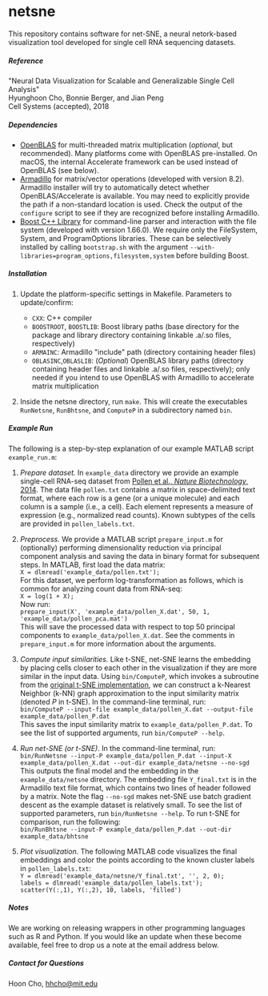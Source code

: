 # netsne

This repository contains software for net-SNE, a neural netork-based visualization tool developed for single cell RNA sequencing datasets.

##### Reference
"Neural Data Visualization for Scalable and Generalizable Single Cell Analysis"\
Hyunghoon Cho, Bonnie Berger, and Jian Peng\
Cell Systems (accepted), 2018

##### Dependencies
- [OpenBLAS](http://www.openblas.net/) for multi-threaded matrix multiplication (*optional*, but recommended). Many platforms come with OpenBLAS pre-installed. On macOS, the internal Accelerate framework can be used instead of OpenBLAS (see below).
- [Armadillo](http://arma.sourceforge.net/) for matrix/vector operations (developed with version 8.2). Armadillo installer will try to automatically detect whether OpenBLAS/Accelerate is available. You may need to explicitly provide the path if a non-standard location is used. Check the output of the `configure` script to see if they are recognized before installing Armadillo.
- [Boost C++ Library](https://www.boost.org/) for command-line parser and interaction with the file system (developed with version 1.66.0). We require only the FileSystem, System, and ProgramOptions libraries. These can be selectively installed by calling `bootstrap.sh` with the argument `--with-libraries=program_options,filesystem,system` before building Boost.

##### Installation
1. Update the platform-specific settings in Makefile. Parameters to update/confirm:
    - `CXX`: C++ compiler
    - `BOOSTROOT`, `BOOSTLIB`: Boost library paths (base directory for the package and library directory containing linkable .a/.so files, respectively) 
    - `ARMAINC`: Armadillo "include" path (directory containing header files)
    - `OBLASINC`,`OBLASLIB`: (*Optional*) OpenBLAS library paths (directory containing header files and linkable .a/.so files, respectively); only needed if you intend to use OpenBLAS with Armadillo to accelerate matrix multiplication

2. Inside the netsne directory, run `make`. This will create the executables `RunNetsne`, `RunBhtsne`, and `ComputeP` in a subdirectory named `bin`.

##### Example Run
The following is a step-by-step explanation of our example MATLAB script `example_run.m`:
1. *Prepare dataset.* In `example_data` directory we provide an example single-cell RNA-seq dataset from [Pollen et al., *Nature Biotechnology*, 2014](https://www.nature.com/articles/nbt.2967). The data file `pollen.txt` contains a matrix in space-delimited text format, where each row is a gene (or a unique molecule) and each column is a sample (i.e., a cell). Each element represents a measure of expression (e.g., normalized read counts). Known subtypes of the cells are provided in `pollen_labels.txt`.

2. *Preprocess.* We provide a MATLAB script `prepare_input.m` for (optionally) performing dimensionality reduction via principal component analysis and saving the data in binary format for subsequent steps. In MATLAB, first load the data matrix:\
`X = dlmread('example_data/pollen.txt');`\
For this dataset, we perform log-transformation as follows, which is common for analyzing count data from RNA-seq:\
`X = log(1 + X);`\
Now run:\
`prepare_input(X', 'example_data/pollen_X.dat', 50, 1, 'example_data/pollen_pca.mat')`\
This will save the processed data with respect to top 50 principal components to `example_data/pollen_X.dat`. See the comments in `prepare_input.m` for more information about the arguments.

3. *Compute input similarities.* Like t-SNE, net-SNE learns the embedding by placing cells closer to each other in the visualization if they are more similar in the input data. Using `bin/ComputeP`, which invokes a subroutine from the [original t-SNE implementation](https://github.com/lvdmaaten/bhtsne), we can construct a k-Nearest Neighbor (k-NN) graph approximation to the input similarity matrix (denoted *P* in t-SNE). In the command-line terminal, run:\
`bin/ComputeP --input-file example_data/pollen_X.dat --output-file example_data/pollen_P.dat`\
This saves the input similarity matrix to `example_data/pollen_P.dat`. To see the list of supported arguments, run `bin/ComputeP --help`.
 
4. *Run net-SNE (or t-SNE)*. In the command-line terminal, run:\
`bin/RunNetsne --input-P example_data/pollen_P.dat --input-X example_data/pollen_X.dat --out-dir example_data/netsne --no-sgd`\
This outputs the final model and the embedding in the `example_data/netsne` directory. The embedding file `Y_final.txt` is in the Armadillo text file format, which contains two lines of header followed by a matrix. Note the flag `--no-sgd` makes net-SNE use batch gradient descent as the example dataset is relatively small. To see the list of supported parameters, run `bin/RunNetsne --help`. To run t-SNE for comparison, run the following:\
`bin/RunBhtsne --input-P example_data/pollen_P.dat --out-dir example_data/bhtsne`

5. *Plot visualization*. The following MATLAB code visualizes the final embeddings and color the points according to the known cluster labels in `pollen_labels.txt`:\
`Y = dlmread('example_data/netsne/Y_final.txt', '', 2, 0);`\
`labels = dlmread('example_data/pollen_labels.txt');`\
`scatter(Y(:,1), Y(:,2), 10, labels, 'filled')`

##### Notes
We are working on releasing wrappers in other programming languages such as R and Python. If you would like an update when these become available, feel free to drop us a note at the email address below.

##### Contact for Questions
Hoon Cho, hhcho@mit.edu

